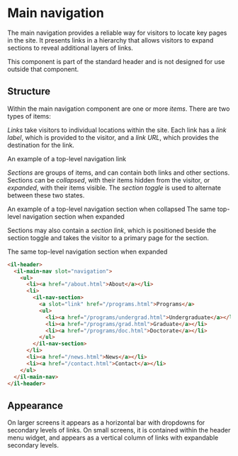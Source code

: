 # Main navigation

The main navigation provides a reliable way for visitors to locate key pages in the site. It presents links in a hierarchy that allows visitors to expand sections to reveal additional layers of links.

This component is part of the standard header and is not designed for use outside that component.

## Structure

Within the main navigation component are one or more <dfn>items</dfn>. There are two types of items:

<dfn>Links</dfn> take visitors to individual locations within the site. Each link has a <dfn>link label</dfn>, which is provided to the visitor, and a <dfn>link URL</dfn>, which provides the destination for the link.

<object class="screenshot">
An example of a top-level navigation link
</object>

<dfn>Sections</dfn> are groups of items, and can contain both links and other sections. Sections can be <dfn>collapsed</dfn>, with their items hidden from the visitor, or <dfn>expanded</dfn>, with their items visible. The <dfn>section toggle</dfn> is used to alternate between these two states. 

<object class="screenshot">
An example of a top-level navigation section when collapsed
</object>

<object class="screenshot">
The same top-level navigation section when expanded
</object>

Sections may also contain a <dfn>section link</dfn>, which is positioned beside the section toggle and takes the visitor to a primary page for the section.

<object class="screenshot">
The same top-level navigation section when expanded
</object>


```html
<il-header>
  <il-main-nav slot="navigation">
    <ul>
      <li><a href="/about.html">About</a></li>
      <li>
        <il-nav-section>
          <a slot="link" href="/programs.html">Programs</a>
          <ul>
            <li><a href="/programs/undergrad.html">Undergraduate</a></li>
            <li><a href="/programs/grad.html">Graduate</a></li>
            <li><a href="/programs/doc.html">Doctorate</a></li>
          </ul>          
        </il-nav-section>
      </li>
      <li><a href="/news.html">News</a></li>
      <li><a href="/contact.html">Contact</a></li>
    </ul>
  </il-main-nav>
</il-header>
```


## Appearance

On larger screens it appears as a horizontal bar with dropdowns for secondary levels of links. On small screens, it is contained within the header menu widget, and appears as a vertical column of links with expandable secondary levels.
